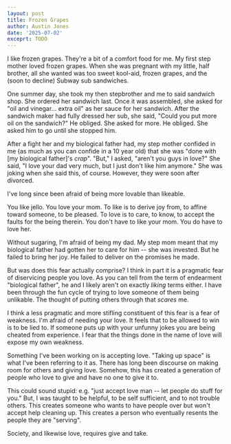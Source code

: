 ```yaml
---
layout: post
title: Frozen Grapes
author: Austin Jones
date: '2025-07-02'
exceprt: TODO
---
```


<!-- intro -->
I like frozen grapes.
They're a bit of a comfort food for me.
My first step mother loved frozen grapes.
When she was pregnant with my little, half brother, all she wanted was too sweet kool-aid, frozen grapes, and the (soon to decline) Subway sub sandwiches.

<!--
creates tension for someone being under served
even in a situation where someone is asking for alot
-->
One summer day, she took my then stepbrother and me to said sandwich shop.
She ordered her sandwich last.
Once it was assembled, she asked for "oil and vinegar... extra oil" as her sauce for her sandwich.
After the sandwich maker had fully dressed her sub, she said, "Could you put more oil on the sandwich?"
He obliged.
She asked for more.
He obliged.
She asked him to go until she stopped him.

<!-- intro of the main conflict -->
After a fight her and my biological father had, my step mother confided in me (as much as you can confide in a 10 year old) that she was "done with [my biological father]'s _crap_".
"But," I asked, "aren't you guys in love?"
She said, "I love your dad very much, but I just don't like him anymore."
She was joking when she said this, of course.
However, they were soon after divorced.

<!-- hook -->
I've long since been afraid of being more lovable than likeable.

<!-- elaborate on love vs like -->
You like jello.
You love your mom.
To like is to derive joy from, to affine toward someone, to be pleased.
To love is to care, to know, to accept the faults for the being therein.
You don't have to like your mom.
You do have to love her.

<!-- make the problem visceral -->
Without sugaring, I'm afraid of being my dad.
My step mom meant that my biological father had gotten her to care for him -- she was invested.
But he failed to bring her joy.
He failed to deliver on the promises he made.

<!-- intro to the meat -->
But was does this fear actually comprise?
I think in part it is a pragmatic fear of diservicing people you love.
As you can tell from the term of endearment "biological father", he and I likely aren't on exactly _liking_ terms either.
I have been through the fun cycle of trying to love someone of them being unlikable.
The thought of putting others through that _scares_ me.

<!-- thesis -->
I think a less pragmatic and more stifling constituent of this fear is a fear of weakness.
I'm afraid of needing your love.
It feels that to be allowed to win is to be lied to.
If someone puts up with your unfunny jokes you are being cheated from experience.
I fear that the things done in the name of love will expose my own weakness.

<!-- why a fear of weakness breeds more weakness -->

<!-- why a fear of weakness is unproductive -->
Something I've been working on is accepting love.
"Taking up space" is what I've been referring to it as.
There has long been discourse on making room for others and giving love.
Somehow, this has created a generation of people who love to give and have no one to give it to.

This could sound stupid: e.g. "just accept love man -- let people do stuff for you."
But, I was taught to be helpful, to be self sufficient, and to not trouble others.
This creates someone who wants to have people over but won't accept help cleaning up.
This creates a person who eventually resents the people they are "serving".

Society, and likewise love, requires give and take.
